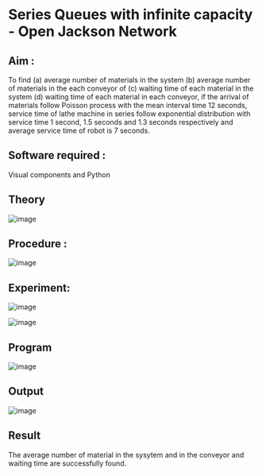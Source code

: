 # Series Queues with infinite capacity - Open Jackson Network

## Aim :
To find (a) average number of materials in the system (b) average number of materials in the each conveyor of (c) waiting time of each material in the system (d) waiting time of each material in each conveyor, if the arrival  of materials follow Poisson process with the mean interval time 12 seconds, service time of  lathe machine in series follow exponential distribution  with service time  1 second, 1.5 seconds and 1.3 seconds respectively and average service time of robot is 7 seconds.

## Software required :
Visual components and Python

## Theory

![image](https://user-images.githubusercontent.com/103921593/203239736-7b81f599-71a8-4ae7-b63e-5d98acd9ea54.png)


## Procedure :

![image](https://user-images.githubusercontent.com/103921593/203239789-bc870dce-6727-487b-a0e2-4fc3f5114889.png)


## Experiment:

![image](https://github.com/user-attachments/assets/8725852b-df72-40e7-808e-dd4916161141)


![image](https://github.com/user-attachments/assets/d0380482-fc0f-43bd-acd7-fb0b1f7a0f90)



## Program

![image](https://github.com/user-attachments/assets/5a91e42b-8d04-42f4-8545-a4435af32216)


## Output

![image](https://github.com/user-attachments/assets/1b7d3725-fd5a-4a63-98a5-3b669be4f50f)


## Result

The average number of material in the sysytem and in the conveyor and waiting time are successfully found.


